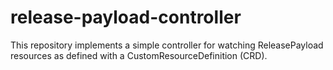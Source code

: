 # release-payload-controller

This repository implements a simple controller for watching ReleasePayload resources as
defined with a CustomResourceDefinition (CRD).

